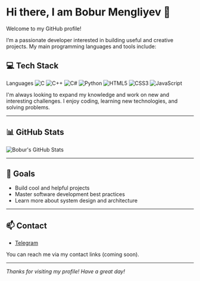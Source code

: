 # Hi there, I am Bobur Mengliyev 👋

Welcome to my GitHub profile!

I’m a passionate developer interested in building useful and creative projects. My main programming languages and tools include:

## 💻 Tech Stack

Languages
![C](https://img.shields.io/badge/C-00599C?style=for-the-badge&logo=c&logoColor=white)
![C++](https://img.shields.io/badge/C++-00599C?style=for-the-badge&logo=c%2B%2B&logoColor=white)
![C#](https://img.shields.io/badge/C%23-239120?style=for-the-badge&logo=c-sharp&logoColor=white)
![Python](https://img.shields.io/badge/Python-3776AB?style=for-the-badge&logo=python&logoColor=white)
![HTML5](https://img.shields.io/badge/HTML5-E34F26?style=for-the-badge&logo=html5&logoColor=white)
![CSS3](https://img.shields.io/badge/CSS3-1572B6?style=for-the-badge&logo=css3&logoColor=white)
![JavaScript](https://img.shields.io/badge/JavaScript-F7DF1E?style=for-the-badge&logo=javascript&logoColor=black)

I'm always looking to expand my knowledge and work on new and interesting challenges. I enjoy coding, learning new technologies, and solving problems.

---

## 📊 GitHub Stats

![Bobur's GitHub Stats](https://github-readme-stats.vercel.app/api?username=BoburMengliyev&show_icons=true&theme=tokyonight&hide_border=true)

---

## 🚀 Goals
- Build cool and helpful projects
- Master software development best practices
- Learn more about system design and architecture

---

## 📫 Contact
- [Telegram](https://t.me/theboburmengliyev)
  
You can reach me via my contact links (coming soon).

---

_Thanks for visiting my profile! Have a great day!_
